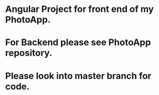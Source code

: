 # Angular Project for front end of my PhotoApp.
# For Backend please see PhotoApp repository.
# Please look into master branch for code.
